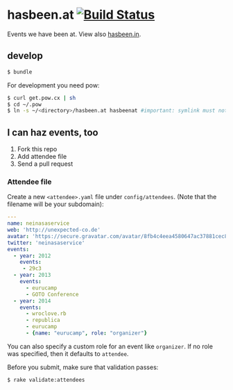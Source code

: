 # hasbeen.at [![Build Status](https://travis-ci.org/findoutwho/hasbeen.at.svg?branch=master)](https://travis-ci.org/findoutwho/hasbeen.at)

Events we have been at. View also [hasbeen.in](http://hasbeen.in).

## develop

```bash
$ bundle
```

For development you need pow:

```bash
$ curl get.pow.cx | sh
$ cd ~/.pow
$ ln -s ~/<directory>/hasbeen.at hasbeenat #important: symlink must not contain dot
```

## I can haz events, too

1. Fork this repo
2. Add attendee file
3. Send a pull request

### Attendee file
Create a new `<attendee>.yaml` file under `config/attendees`. (Note that the filename will be your subdomain):

```yaml
---
name: neinasaservice
web: 'http://unexpected-co.de'
avatar: 'https://secure.gravatar.com/avatar/8fb4c4eea4580647ac37881cec8606aa.png'
twitter: 'neinasaservice'
events:
  - year: 2012
    events:
     - 29c3
  - year: 2013
    events:
      - eurucamp
      - GOTO Conference
  - year: 2014
    events:
      - wroclove.rb
      - republica
      - eurucamp
      - {name: "eurucamp", role: "organizer"}
```

You can also specify a custom role for an event like `organizer`. If no
role was specified, then it defaults to `attendee`.

Before you submit, make sure that validation passes:

```bash
$ rake validate:attendees
```

